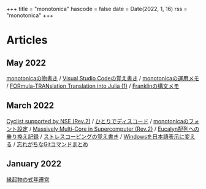 +++
title = "monotonica"
hascode = false
date = Date(2022, 1, 16)
rss = "monotonica"
+++

# Articles

## May 2022

[monotonicaの物書き](/pages/015_architectural-decision-records/)
/
[Visual Studio Codeの覚え書き](/pages/014_howto-vscode/)
/
[monotonicaの運用メモ](/pages/013_monotonica-in-gardenia/)
/
[FORmula-TRANslation Translation into Julia (1)](/pages/012_formula-translation-translation-into-julia1/)
/
[Franklinの構文メモ](/pages/011_franklin-syntax/)

## March 2022

[Cyclist supported by NSE (Rev.2)](/pages/010_cyclist-supported-by-nse/)
/
[ひとりでディスコード](/pages/009_lonely-discord/)
/
[monotonicaのフォント設定](/pages/008_changing-font-in-monotonica/)
/
[Massively Multi-Core in Supercomputer (Rev.2)](/pages/007_massively-multi-core-in-supercomputer/)
/
[Eucalyn配列への乗り換え記録](/pages/003_eucalyn-keyboard-layout/)
/
[ストレスコーピングの覚え書き](/pages/002_stress-coping/)
/
[Windowsを日本語表示に変える](/pages/006_windows-language-setting/)
/
[忘れがちなGitコマンドまとめ](/pages/004_git-command-reminder/)

## January 2022

[縁起物の式年遷宮](/pages/001_engimono-migration/)

